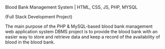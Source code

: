 Blood Bank Management System | HTML, CSS, JS, PHP, MYSQL

(Full Stack Development Project)

The main purpose of the PHP & MySQL-based blood bank management web application system DBMS project is to provide the blood bank with an easier way to store and retrieve data and keep a record of the availability of blood in the blood bank.

